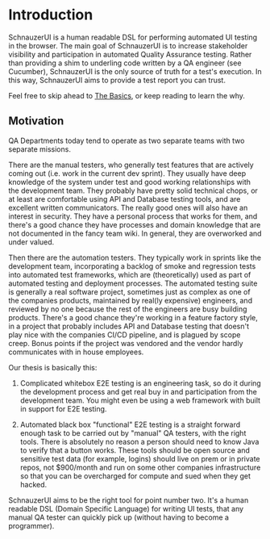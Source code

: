 # Introduction

SchnauzerUI is a human readable DSL for performing automated UI testing in the browser. 
The main goal of SchnauzerUI is to increase stakeholder visibility and participation in automated Quality Assurance testing. 
Rather than providing a shim to underling code written by a QA engineer (see Cucumber), SchnauzerUI is the only source of truth for a test's execution. 
In this way, SchnauzerUI aims to provide a test report you can trust.

Feel free to skip ahead to [The Basics](basics.md), or keep reading to learn the why.

## Motivation

QA Departments today tend to operate as two separate teams with two separate missions.

There are the manual testers, who generally test features that are actively coming out (i.e. work in the current dev sprint). 
They usually have deep knowledge of the system under test and good working relationships with the development team. 
They probably have pretty solid technical chops, or at least are comfortable using API and Database testing tools, and are excellent written communicators. 
The really good ones will also have an interest in security. 
They have a personal process that works for them, and there's a good chance they have processes and domain knowledge 
that are not documented in the fancy team wiki. In general, they are overworked and under valued.

Then there are the automation testers. 
They typically work in sprints like the development team, incorporating a backlog of smoke and regression tests into automated test frameworks, 
which are (theoretically) used as part of automated testing and deployment processes. 
The automated testing suite is generally a real software project, 
sometimes just as complex as one of the companies products, maintained by real(ly expensive) engineers, 
and reviewed by no one because the rest of the engineers are busy building products. 
There's a good chance they're working in a feature factory style, 
in a project that probably includes API and Database testing that doesn't play nice with the companies CI/CD pipeline, 
and is plagued by scope creep. Bonus points if the project was vendored and the vendor hardly communicates with in house employees.

Our thesis is basically this:

1. Complicated whitebox E2E testing is an engineering task, so do it during the development process and 
    get real buy in and participation from the development team. You might even be using a web framework with built in support for E2E testing.

2. Automated black box "functional" E2E testing is a straight forward enough task to be carried out by "manual" QA testers, 
    with the right tools. There is absolutely no reason a person should need to know Java to verify that a button works. 
    These tools should be open source and sensitive test data (for example, logins) should live on prem or in private repos, 
    not $900/month and run on some other companies infrastructure so that you can be overcharged for compute and sued when they get hacked.

SchnauzerUI aims to be the right tool for point number two. 
It's a human readable DSL (Domain Specific Language) for writing UI tests, that any manual QA tester can quickly pick up 
(without having to become a programmer).
